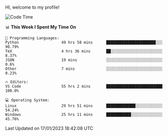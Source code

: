 HI, welcome to my profile!
<!--START_SECTION:waka-->
![Code Time](http://img.shields.io/badge/Code%20Time-385%20hrs%2012%20mins-blue)

📊 **This Week I Spent My Time On** 

```text
💬 Programming Languages: 
Python                   49 hrs 58 mins      ██████████████████████░░░   90.79% 
TeX                      4 hrs 36 mins       ██░░░░░░░░░░░░░░░░░░░░░░░   8.37% 
JSON                     19 mins             ░░░░░░░░░░░░░░░░░░░░░░░░░   0.6% 
Other                    7 mins              ░░░░░░░░░░░░░░░░░░░░░░░░░   0.23%

🔥 Editors: 
VS Code                  55 hrs 2 mins       █████████████████████████   100.0%

💻 Operating System: 
Linux                    29 hrs 51 mins      █████████████░░░░░░░░░░░░   54.24% 
Windows                  25 hrs 11 mins      ███████████░░░░░░░░░░░░░░   45.76%

```


 Last Updated on 17/01/2023 18:42:08 UTC
<!--END_SECTION:waka-->
